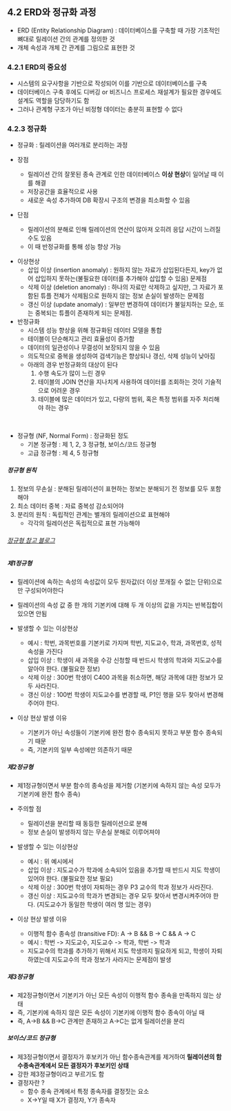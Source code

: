 ## 4.2 ERD와 정규화 과정

- ERD (Entity Relationship Diagram) : 데이터베이스를 구축할 때 가장 기초적인 뼈대로 릴레이션 간의 관계를 정의한 것
- 개체 속성과 개체 간 관계를 그림으로 표현한 것

### 4.2.1 ERD의 중요성

- 시스템의 요구사항을 기반으로 작성되어 이를 기반으로 데이터베이스를 구축
- 데이터베이스 구축 후에도 디버깅 or 비즈니스 프로세스 재설계가 필요한 경우에도 설계도 역할을 담당하기도 함
- 그러나 관계형 구조가 아닌 비정형 데이터는 충분히 표현할 수 없다

### 4.2.3 정규화

- 정규화 : 릴레이션을 여러개로 분리하는 과정
- 장점

  - 릴레이션 간의 잘못된 종속 관계로 인한 데이터베이스 **이상 현상**이 일어날 때 이를 해결
  - 저장공간을 효율적으로 사용
  - 새로운 속성 추가하여 DB 확장시 구조의 변경을 최소화할 수 있음

- 단점
  - 릴레이션의 분해로 인해 릴레이션의 연산이 많아져 오히려 응답 시간이 느려질 수도 있음
  - 이 때 반정규화를 통해 성능 향상 가능

* 이상현상
  - 삽입 이상 (insertion anomaly) : 원하지 않는 자료가 삽입된다든지, key가 없어 삽입하지 못하는(불필요한 데이터를 추가해야 삽입할 수 있음) 문제점
  - 삭제 이상 (deletion anomaly) : 하나의 자료만 삭제하고 싶지만, 그 자료가 포함된 튜플 전체가 삭제됨으로 원하지 않는 정보 손실이 발생하는 문제점
  - 갱신 이상 (update anomaly) : 일부만 변경하여 데이터가 불일치하는 모순, 또는 중복되는 튜플이 존재하게 되는 문제점.
    <br>
* 반정규화
  - 시스템 성능 향상을 위해 정규화된 데이터 모델을 통합
  * 테이블이 단순해지고 관리 효율성이 증가함
  * 데이터의 일관성이나 무결성이 보장되지 않을 수 있음
  * 의도적으로 중복을 생성하여 검색기능은 향상되나 갱신, 삭제 성능이 낮아짐
  * 아래의 경우 반정규화의 대상이 된다
    1. 수행 속도가 많이 느린 경우
    2. 테이블의 JOIN 연산을 지나치게 사용하여 데이터를 조회하는 것이 기술적으로 어려운 경우
    3. 테이블에 많은 데이터가 있고, 다량의 범위, 혹은 특정 범위를 자주 처리해야 하는 경우

<br>

- 정규형 (NF, Normal Form) : 정규화된 정도
  - 기본 정규형 : 제 1, 2, 3 정규형, 보이스/코드 정규형
  - 고급 정규형 : 제 4, 5 정규형

##### 정규형 원칙

1. 정보의 무손실 : 분해된 릴레이션이 표현하는 정보는 분해되기 전 정보를 모두 포함해야
2. 최소 데이터 중복 : 자료 중복성 감소되어야
3. 분리의 원칙 : 독립적인 관계는 별개의 릴레이션으로 표현해야
   - 각각의 릴레이션은 독립적으로 표현 가능해야

###### [정규형 참고 블로그](https://rebro.kr/160)

##### 제1정규형

- 릴레이션에 속하는 속성의 속성값이 모두 원자값(더 이상 쪼개질 수 없는 단위)으로만 구성되어야한다
- 릴레이션의 속성 값 중 한 개의 기본키에 대해 두 개 이상의 값을 가지는 반복집합이 있으면 안됨

- 발생할 수 있는 이상현상
  - 예시 : 학번, 과목번호를 기본키로 가지며 학번, 지도교수, 학과, 과목번호, 성적 속성을 가진다
  * 삽입 이상 : 학생이 새 과목을 수강 신청할 때 반드시 학생의 학과와 지도교수를 알아야 한다. (불필요한 정보)
  * 삭제 이상 : 300번 학생이 C400 과목을 취소하면, 해당 과목에 대한 정보가 모두 사라진다.
  * 갱신 이상 : 100번 학생이 지도교수를 변경할 때, P1인 행을 모두 찾아서 변경해주어야 한다.
- 이상 현상 발생 이유
  - 기본키가 아닌 속성들이 기본키에 완전 함수 종속되지 못하고 부분 함수 종속되기 때문
  - 즉, 기본키의 일부 속성에만 의존하기 때문

##### 제2정규형

- 제1정규형이면서 부분 함수의 종속성을 제거함 (기본키에 속하지 않는 속성 모두가 기본키에 완전 함수 종속)

- 주의할 점

  - 릴레이션을 분리할 때 동등한 릴레이션으로 분해
  - 정보 손실이 발생하지 않는 무손실 분해로 이루어져야

- 발생할 수 있는 이상현상
  - 예시 : 위 예시에서
  * 삽입 이상 : 지도교수가 학과에 소속되어 있음을 추가할 때 반드시 지도 학생이 있어야 한다. (불필요한 정보 필요)
  * 삭제 이상 : 300번 학생이 자퇴하는 경우 P3 교수의 학과 정보가 사라진다.
  * 갱신 이상 : 지도교수의 학과가 변경되는 경우 모두 찾아서 변경시켜주어야 한다. (지도교수가 동일한 학생이 여러 명 있는 경우)
- 이상 현상 발생 이유
  - 이행적 함수 종속성 (transitive FD): A -> B && B -> C && A -> C
  - 예시 : 학번 -> 지도교수, 지도교수 -> 학과, 학번 -> 학과
  * 지도교수의 학과를 추가하기 위해서 지도 학생까지 필요하게 되고, 학생이 자퇴하였는데 지도교수의 학과 정보가 사라지는 문제점이 발생

##### 제3정규형

- 제2정규형이면서 기본키가 아닌 모든 속성이 이행적 함수 종속을 만족하지 않는 상태
- 즉, 기본키에 속하지 않은 모든 속성이 기본키에 이행적 함수 종속이 아닐 때
- 즉, A->B && B->C 관계만 존재하고 A->C는 없게 릴레이션을 분리

##### 보이스/코드 정규형

- 제3정규형이면서 결정자가 후보키가 아닌 함수종속관계를 제거하여 **릴레이션의 함수종속관계에서 모든 결정자가 후보키인 상태**
- 강한 제3정규형이라고 부르기도 함
- 결정자란 ?
  - 함수 종속 관계에서 특정 종속자를 결정짓는 요소
  - X->Y일 때 X가 결정자, Y가 종속자
